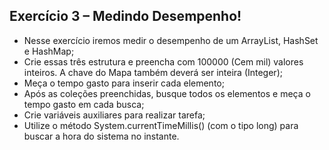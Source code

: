 ## Exercício 3 – Medindo Desempenho!

- Nesse exercício iremos medir o desempenho de um ArrayList, HashSet e HashMap;
- Crie essas três estrutura e preencha com 100000 (Cem mil) valores inteiros. A chave do Mapa também deverá ser inteira (Integer);
- Meça o tempo gasto para inserir cada elemento;
- Após as coleções preenchidas, busque todos os elementos e meça o tempo gasto em cada busca;
- Crie variáveis auxiliares para realizar tarefa;
- Utilize o método System.currentTimeMillis() (com o tipo long) para buscar a hora do sistema no instante.
